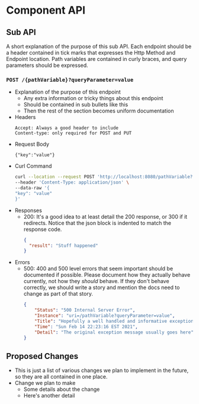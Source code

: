 # Component API
## Sub API
A short explanation of the purpose of this sub API. Each endpoint should be a header contained in tick marks that expresses the Http Method and Endpoint location. Path variables are contained in curly braces, and query parameters should be expressed.
### `POST /{pathVariable}?queryParameter=value` 
- Explanation of the purpose of this endpoint
  - Any extra information or tricky things about this endpoint
  - Should be contained in sub bullets like this
  - Then the rest of the section becomes uniform documentation
- Headers
  ```
  Accept: Always a good header to include
  Content-type: only required for POST and PUT
  ```
- Request Body
  ```text
  {"key":"value"} 
  ```
- Curl Command
  ```bash
  curl --location --request POST 'http://localhost:8080/pathVariable?queryParameter=value' \
  --header 'Content-Type: application/json' \
  --data-raw '{
  "key": "value"
  }'
  ```
- Responses
  - 200: It's a good idea to at least detail the 200 response, or 300 if it redirects. Notice that the json block is indented to match the response code.
    ```json
    {
  	  "result": "Stuff happened"
    }
    ```
- Errors
    - 500: 400 and 500 level errors that seem important should be documented if possible. Please document how they actually behave currently, not how they *should* behave. If they don't behave correctly, we should write a story and mention the docs need to change as part of that story.
      ```json
      {
          "Status": "500 Internal Server Error",
          "Instance": "uri=/pathVariable?queryParameter=value",
          "Title": "Hopefully a well handled and informative exception type here",
          "Time": "Sun Feb 14 22:23:16 EST 2021",
          "Detail": "The original exception message usually goes here"
      }
      ```
      
## Proposed Changes
  - This is just a list of various changes we plan to implement in the future, so they are all contained in one place.
  - Change we plan to make
    - Some details about the change
    - Here's another detail

